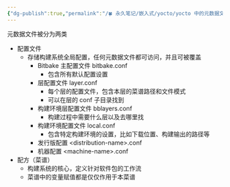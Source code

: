 ```yaml
---
{"dg-publish":true,"permalink":"/🍀 永久笔记/嵌入式/yocto/yocto 中的元数据文件/"}
---
```



元数据文件被分为两类

- 配置文件
	- 存储构建系统全局配置，任何元数据文件都可访问，并且可被覆盖
		- Bitbake 主配置文件 bitbake.conf
			- 包含所有默认配置设置
		- 层配置文件 layer.conf 
			- 每个层的配置文件，包含本层的菜谱路径和文件模式
			- 可以在层的 conf 子目录找到
		- 构建环境层配置文件 bblayers.conf 
			- 构建过程中需要什么层以及去哪里找
		- 构建环境配置文件 local.conf 
			- 包含特定构建环境的设置，比如下载位置、构建输出的路径等
		- 发行版配置 \<distribution-name\>.conf
		- 机器配置 \<machine-name\>.conf
- 配方（菜谱）
	- 构建系统的核心，定义针对软件包的工作流
	- 菜谱中的变量赋值都是仅仅作用于本菜谱

